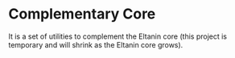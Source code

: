 # Complementary Core

It is a set of utilities to complement the Eltanin core (this project is temporary and will shrink as the Eltanin core grows).
